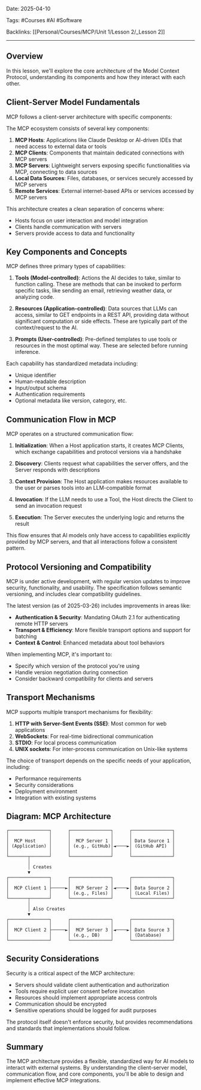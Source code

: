 
Date: 2025-04-10

Tags: #Courses #AI #Software

Backlinks: [[Personal/Courses/MCP/Unit 1/Lesson 2/_Lesson 2]]

---

## Overview

In this lesson, we'll explore the core architecture of the Model Context Protocol, understanding its components and how they interact with each other.

## Client-Server Model Fundamentals

MCP follows a client-server architecture with specific components:

The MCP ecosystem consists of several key components:

1. **MCP Hosts**: Applications like Claude Desktop or AI-driven IDEs that need access to external data or tools
2. **MCP Clients**: Components that maintain dedicated connections with MCP servers
3. **MCP Servers**: Lightweight servers exposing specific functionalities via MCP, connecting to data sources
4. **Local Data Sources**: Files, databases, or services securely accessed by MCP servers
5. **Remote Services**: External internet-based APIs or services accessed by MCP servers

This architecture creates a clean separation of concerns where:
- Hosts focus on user interaction and model integration
- Clients handle communication with servers
- Servers provide access to data and functionality

## Key Components and Concepts

MCP defines three primary types of capabilities:

1. **Tools (Model-controlled)**: Actions the AI decides to take, similar to function calling. These are methods that can be invoked to perform specific tasks, like sending an email, retrieving weather data, or analyzing code.

2. **Resources (Application-controlled)**: Data sources that LLMs can access, similar to GET endpoints in a REST API, providing data without significant computation or side effects. These are typically part of the context/request to the AI.

3. **Prompts (User-controlled)**: Pre-defined templates to use tools or resources in the most optimal way. These are selected before running inference.

Each capability has standardized metadata including:
- Unique identifier
- Human-readable description
- Input/output schema
- Authentication requirements
- Optional metadata like version, category, etc.

## Communication Flow in MCP

MCP operates on a structured communication flow:

1. **Initialization**: When a Host application starts, it creates MCP Clients, which exchange capabilities and protocol versions via a handshake

2. **Discovery**: Clients request what capabilities the server offers, and the Server responds with descriptions

3. **Context Provision**: The Host application makes resources available to the user or parses tools into an LLM-compatible format

4. **Invocation**: If the LLM needs to use a Tool, the Host directs the Client to send an invocation request

5. **Execution**: The Server executes the underlying logic and returns the result

This flow ensures that AI models only have access to capabilities explicitly provided by MCP servers, and that all interactions follow a consistent pattern.

## Protocol Versioning and Compatibility

MCP is under active development, with regular version updates to improve security, functionality, and usability. The specification follows semantic versioning, and includes clear compatibility guidelines.

The latest version (as of 2025-03-26) includes improvements in areas like:
- **Authentication & Security**: Mandating OAuth 2.1 for authenticating remote HTTP servers
- **Transport & Efficiency**: More flexible transport options and support for batching
- **Context & Control**: Enhanced metadata about tool behaviors

When implementing MCP, it's important to:
- Specify which version of the protocol you're using
- Handle version negotiation during connection
- Consider backward compatibility for clients and servers

## Transport Mechanisms

MCP supports multiple transport mechanisms for flexibility:

1. **HTTP with Server-Sent Events (SSE)**: Most common for web applications
2. **WebSockets**: For real-time bidirectional communication
3. **STDIO**: For local process communication
4. **UNIX sockets**: For inter-process communication on Unix-like systems

The choice of transport depends on the specific needs of your application, including:
- Performance requirements
- Security considerations
- Deployment environment
- Integration with existing systems

## Diagram: MCP Architecture

```
┌───────────────┐      ┌───────────────┐      ┌───────────────┐
│               │      │               │      │               │
│  MCP Host     │      │  MCP Server 1 │      │ Data Source 1 │
│ (Application) │      │ (e.g., GitHub)│◄────►│ (GitHub API)  │
│               │      │               │      │               │
└───────┬───────┘      └───────────────┘      └───────────────┘
        │
        │ Creates
        ▼
┌───────────────┐      ┌───────────────┐      ┌───────────────┐
│               │      │               │      │               │
│  MCP Client 1 ├─────►│  MCP Server 2 │◄────►│ Data Source 2 │
│               │      │ (e.g., Files) │      │ (Local Files) │
└───────┬───────┘      └───────────────┘      └───────────────┘
        │
        │ Also Creates
        ▼
┌───────────────┐      ┌───────────────┐      ┌───────────────┐
│               │      │               │      │               │
│  MCP Client 2 ├─────►│  MCP Server 3 │◄────►│ Data Source 3 │
│               │      │ (e.g., DB)    │      │ (Database)    │
└───────────────┘      └───────────────┘      └───────────────┘
```

## Security Considerations

Security is a critical aspect of the MCP architecture:

- Servers should validate client authentication and authorization
- Tools require explicit user consent before invocation
- Resources should implement appropriate access controls
- Communication should be encrypted
- Sensitive operations should be logged for audit purposes

The protocol itself doesn't enforce security, but provides recommendations and standards that implementations should follow.

## Summary

The MCP architecture provides a flexible, standardized way for AI models to interact with external systems. By understanding the client-server model, communication flow, and core components, you'll be able to design and implement effective MCP integrations.
